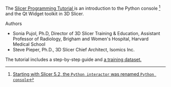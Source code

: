 The <a href="https://github.com/spujol/SlicerProgrammingTutorial/releases/latest/download/Slicer5_ProgrammingTutorial_SPujol-SPieper.pdf" target="_blank"> Slicer Programming Tutorial </a> is an introduction to the Python console [^1] and the Qt Widget toolkit in 3D Slicer. 

[^1]: Starting with Slicer 5.2, the `Python interactor` was renamed `Python console`

Authors
* Sonia Pujol, Ph.D, Director of 3D Slicer Training & Education, Assistant Professor of Radiology, Brigham and Women's Hospital, Harvard Medical School
* Steve Pieper, Ph.D., 3D Slicer Chief Architect, Isomics Inc.

The tutorial includes a step-by-step guide and <a href="https://www.dropbox.com/s/51o595rzvgexp4j/SlicerProgrammingTutorialData.zip?dl=0" target="_blank"> a training dataset.
